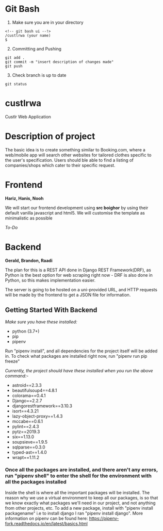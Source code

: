 # Git Bash
1. Make sure you are in your directory

```
<!-- git bash ui --!>
/custlrwa (your name)
$
```

2. Committing and Pushing

```
git add .
git commit -m "insert description of changes made"
git push
```
3. Check branch is up to date

```
git status
```

# custlrwa
Custlr Web Application


# Description of project
The basic idea is to create something similar to Booking.com, where a web/mobile app will search other websites for tailored clothes specific to the user's specification. Users should ble able to find a listing of companies/shops which cater to their specific request. 

# Frontend
**Hariz, Hanis, Nooh**

We will start our frontend development using **src boighor** by using their default vanilla javascript and html5. We will customise the template as minimalistic as possible

*To-Do*

# Backend
**Gerald, Brandon, Raadi**

The plan for this is a REST API done in Django REST Framework(DRF), as Python is the best option for web scraping right now - DRF is also done in Python, so this makes implementation easier. 

The server is going to be hosted on a uni-provided URL, and HTTP requests will be made by the frontend to get a JSON file for information.

## Getting Started With Backend

*Make sure you have these installed:*
- python (3.7+)
- pip 
- pipenv

Run "pipenv install", and all dependencies for the project itself will be added in.
To check what packages are installed right now, run "pipenv run pip freeze"

*Currently, the project should have these installed when you run the above command:-*
- astroid==2.3.3
- beautifulsoup4==4.8.1
- colorama==0.4.1
- Django==2.2.7
- djangorestframework==3.10.3
- isort==4.3.21
- lazy-object-proxy==1.4.3
- mccabe==0.6.1
- pylint==2.4.3
- pytz==2019.3
- six==1.13.0
- soupsieve==1.9.5
- sqlparse==0.3.0
- typed-ast==1.4.0
- wrapt==1.11.2 

### Once all the packages are installed, and there aren't any errors, run "pipenv shell" to enter the shell for the environment with all the packages installed

Inside the shell is where all the important packages will be installed. The reason why we use a virtual environment to keep all our packages, is so that we know exactly what packages we'll need in our project, and not anything from other projects, etc. To add a new package, install with "pipenv install packagename" i.e to install django I ran "pipenv install django". More information on pipenv can be found here: https://pipenv-fork.readthedocs.io/en/latest/basics.html
